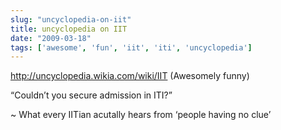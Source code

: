 ```yaml
---
slug: "uncyclopedia-on-iit"
title: uncyclopedia on IIT
date: "2009-03-18"
tags: ['awesome', 'fun', 'iit', 'iti', 'uncyclopedia']
---
```

http://uncyclopedia.wikia.com/wiki/IIT
(Awesomely funny)

“Couldn’t you secure admission in ITI?”

~ What every IITian acutally hears from ‘people having no clue’
